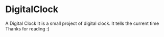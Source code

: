 # DigitalClock
A Digital Clock
It is a small project of digital clock.
It tells the current time
Thanks for reading :)
